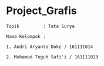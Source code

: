 # Project_Grafis

    Topik         : Tata Surya

    Nama Kelompok : 
    
    1. Andri Aryanto Doke / 161111014

    2. Muhamad Teguh Safi'i / 161111023